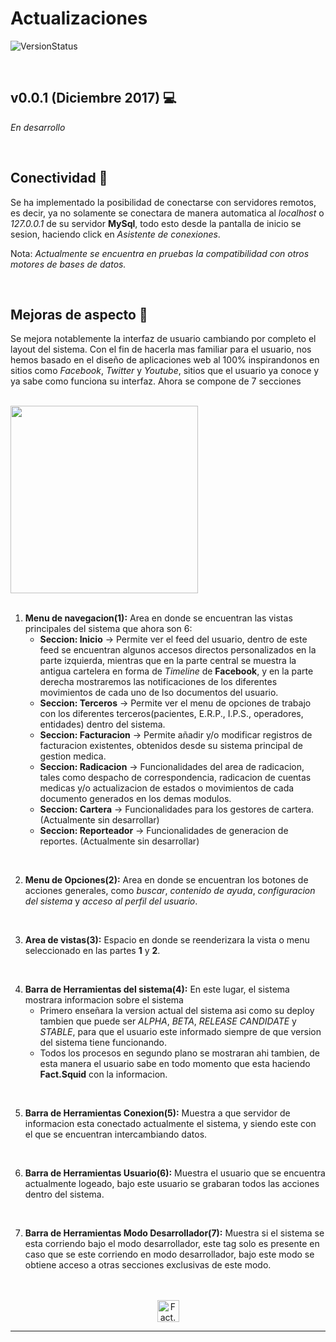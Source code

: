 # Actualizaciones

<div text-align="left">

![VersionStatus](https://img.shields.io/badge/Version%20actual-ALPHA%200.0.1-c0392b.svg?style=flat-square)

</div>
<br>

## v0.0.1 (Diciembre 2017) :computer:
*En desarrollo*

<br>

## Conectividad :satellite:
Se ha implementado la posibilidad de conectarse con servidores remotos, es decir, ya no solamente se conectara de manera automatica al *localhost* o *127.0.0.1* de su servidor **MySql**, todo esto desde la pantalla de inicio se sesion, haciendo click en *Asistente de conexiones*.

Nota: *Actualmente se encuentra en pruebas la compatibilidad con otros motores de bases de datos.*

<br>

## Mejoras de aspecto :nail_care:
Se mejora notablemente la interfaz de usuario cambiando por completo el layout del sistema. Con el fin de hacerla mas familiar para el usuario, nos hemos basado en el diseño de aplicaciones web al 100% inspirandonos en sitios como *Facebook*, *Twitter* y *Youtube*, sitios que el usuario ya conoce y ya sabe como funciona su interfaz. Ahora se compone de 7 secciones

<br>
<div>
<img height="300" src="http://antrazstudios.com/billsdelivery/assetsdoc/billsdelivery_sections.png">
</div>
<br>

1. **Menu de navegacion(1):** Area en donde se encuentran las vistas principales del sistema que ahora son 6:
    * **Seccion: Inicio** -> Permite ver el feed del usuario, dentro de este feed se encuentran algunos accesos directos personalizados en la parte izquierda, mientras que en la parte central se muestra la antigua cartelera en forma de *Timeline* de **Facebook**, y en la parte derecha mostraremos las notificaciones de los diferentes movimientos de cada uno de lso documentos del usuario.
    * **Seccion: Terceros** -> Permite ver el menu de opciones de trabajo con los diferentes terceros(pacientes, E.R.P., I.P.S., operadores, entidades) dentro del sistema.
    * **Seccion: Facturacion** -> Permite añadir y/o modificar registros de facturacion existentes, obtenidos desde su sistema principal de gestion medica.
    * **Seccion: Radicacion** -> Funcionalidades del area de radicacion, tales como despacho de correspondencia, radicacion de cuentas medicas y/o actualizacion de estados o movimientos de cada documento generados en los demas modulos.
    * **Seccion: Cartera** -> Funcionalidades para los gestores de cartera. (Actualmente sin desarrollar)
    * **Seccion: Reporteador** -> Funcionalidades de generacion de reportes. (Actualmente sin desarrollar)

<br>

2.  **Menu de Opciones(2):** Area en donde se encuentran los botones de acciones generales, como *buscar*, *contenido de ayuda*, *configuracion del sistema* y *acceso al perfil del usuario*.

<br>

3.  **Area de vistas(3):** Espacio en donde se reenderizara la vista o menu seleccionado en las partes **1** y **2**.

<br>

4.  **Barra de Herramientas del sistema(4):** En este lugar, el sistema mostrara informacion sobre el sistema
    * Primero enseñara la version actual del sistema asi como su deploy tambien que puede ser *ALPHA*, *BETA*, *RELEASE CANDIDATE* y *STABLE*, para que el usuario este informado siempre de que version del sistema tiene funcionando.
    * Todos los procesos en segundo plano se mostraran ahi tambien, de esta manera el usuario sabe en todo momento que esta haciendo **Fact.Squid** con la informacion.

<br>

5.  **Barra de Herramientas Conexion(5):** Muestra a que servidor de informacion esta conectado actualmente el sistema, y siendo este con el que se encuentran intercambiando datos.

<br>

6.  **Barra de Herramientas Usuario(6):** Muestra el usuario que se encuentra actualmente logeado, bajo este usuario se grabaran todos las acciones dentro del sistema.

<br>

7.  **Barra de Herramientas Modo Desarrollador(7):** Muestra si el sistema se esta corriendo bajo el modo desarrollador, este tag solo es presente en caso que se este corriendo en modo desarrollador, bajo este modo se obtiene acceso a otras secciones exclusivas de este modo.

<br>
<br>

<div align="center" backgroudcolor="purple">

<img height="35" src="http://antrazstudios.com/assets/antraz_studios_logotipo_dark.png" alt="Fact.Squid-vue">

</div>

---  
